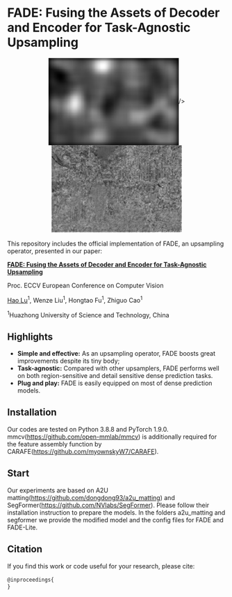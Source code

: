 # FADE: Fusing the Assets of Decoder and Encoder for Task-Agnostic Upsampling
<p align="center">
  <img src="carafe.gif" width="300" title="CARAFE"<p align = "center">/>
  <img src="fade.gif" width="300" title="FADE"/>
</p>
This repository includes the official implementation of FADE, an upsampling operator, presented in our paper:

**[FADE: Fusing the Assets of Decoder and Encoder for Task-Agnostic Upsampling](https://arxiv.org/abs/)**

Proc. ECCV European Conference on Computer Vision

[Hao Lu](https://sites.google.com/site/poppinace/)<sup>1</sup>, Wenze Liu<sup>1</sup>, Hongtao Fu<sup>1</sup>, Zhiguo Cao<sup>1</sup>

<sup>1</sup>Huazhong University of Science and Technology, China

## Highlights
- **Simple and effective:** As an upsampling operator, FADE boosts great improvements despite its tiny body;
- **Task-agnostic:** Compared with other upsamplers, FADE performs well on both region-sensitive and detail sensitive dense prediction tasks.
- **Plug and play:** FADE is easily equipped on most of dense prediction models.

## Installation
Our codes are tested on Python 3.8.8 and PyTorch 1.9.0. mmcv(https://github.com/open-mmlab/mmcv) is additionally required for the feature assembly function by CARAFE(https://github.com/myownskyW7/CARAFE).

## Start
Our experiments are based on A2U matting(https://github.com/dongdong93/a2u_matting) and SegFormer(https://github.com/NVlabs/SegFormer). Please follow their installation instruction to prepare the models. In the folders a2u_matting and segformer we provide the modified model and the config files for FADE and FADE-Lite.

## Citation
If you find this work or code useful for your research, please cite:
```
@inproceedings{
}
